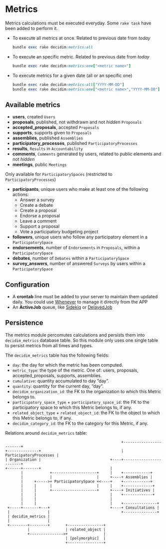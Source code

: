 # Metrics

Metrics calculations must be executed everyday. Some `rake task` have been added to perform it.

- To execute all metrics at once. Related to previous date from *today*

  ```ruby
  bundle exec rake decidim:metrics:all
  ```

- To execute an specific metric. Related to previous date from *today*

  ```ruby
  bundle exec rake decidim:metrics:one["<metric name>"]
  ```

- To execute metrics for a given date (all or an specific one)

  ```ruby
  bundle exec rake decidim:metrics:all["YYYY-MM-DD"]
  bundle exec rake decidim:metrics:one["<metric name>","YYYY-MM-DD"]
  ```

## Available metrics

- **users**, created `Users`
- **proposals**, published, not withdrawn and not *hidden* `Proposals`
- **accepted_proposals**, accepted `Proposals`
- **supports**, supports given to `Proposals`
- **assemblies**, published `Assemblies`
- **participatory_processes**, published `ParticipatoryProcesses`
- **results**, `Results` in `Accountability`
- **comments**, `Comments` generated by users, related to public elements and not *hidden*
- **meetings**, public `Meetings`

Only available for `ParticipatorySpaces` (restricted to `ParticipatoryProcesses`)

- **participants**, unique users who make at least one of the following actions:
  - Answer a survey
  - Create a debate
  - Create a proposal
  - Endorse a proposal
  - Leave a comment
  - Support a proposal
  - Vote a participatory budgeting project
- **followers**, unique users who follow any participatory element in a `ParticipatorySpace`
- **endorsements**, number of `Endorsements` in `Proposals`, within a `ParticipatorySpace`
- **debates**, number of `Debates` within a `ParticipatorySpace`
- **survey_answers**, number of answered `Surveys` by users within a `ParticipatorySpace`

## Configuration

- A **crontab** line must be added to your server to maintain them updated daily. You could use [Whenever](https://github.com/javan/whenever) to manage it directly from the APP
- An **ActiveJob** queue, like [Sidekiq](https://github.com/mperham/sidekiq) or [DelayedJob](https://github.com/collectiveidea/delayed_job/)

## Persistence

The metrics module percomutes calculations and persists them into
`decidim_metrics` database table. So this module only uses one single table to
persist metrics from all times and types.

The `decidim_metrics` table has the following fields:

- `day`: the day for which the metric has been computed.
- `metric_type`: the type of the metric. One of: users, proposals,
accepted_proposals, supports, assemblies.
- `cumulative`: quantity accumulated to day ”day”.
- `quantity`:  quantity for the current day, ”day”.
- `decidim_organization_id`: the FK to the organization to which this Metric
belongs to.
- `participatory_space_type` + `participatory_space_id`: the FK to the
participatory space to which this Metric belongs to, if any.
- `related_object_type` + `related_object_id`: the FK to the object to which
this Metric belongs to, if any.
- `decidim_category_id`: the FK to the category for this Metric, if any.

Relations around `decidim_metrics` table:
```
                                                    +------------------------+
+--------------+                                    | ParticipatoryProcesses |
| Organization |                               +----+------------------------+
+------+-------+                               |
       |            +--------------------+     |    +------------+
       |            |                    |     +----+ Assemblies |
       |     +----->+ ParticipatorySpace +<----+    +------------+
       |     |      |                    |     |    +-------------+
       |     |      +--------------------+     +----+ Initiatives |
       |     |                                 |    +-------------+
       |     |                                 |
       |     |                                 |    +---------------+
 +-----+-------+---+                           +----+ Consultations |
 |                 |                                +---------------+
 | decidim_metrics |
 |                 |
 +--------+--------+       +----------------+
          |                | related_object |
          +--------------->+                |
                           | [polymorphic]  |
                           +----------------+
```